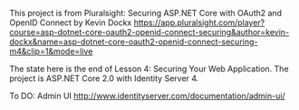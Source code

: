 ﻿This project is from Pluralsight:
Securing ASP.NET Core with OAuth2 and OpenID Connect
by Kevin Dockx
https://app.pluralsight.com/player?course=asp-dotnet-core-oauth2-openid-connect-securing&author=kevin-dockx&name=asp-dotnet-core-oauth2-openid-connect-securing-m4&clip=1&mode=live

The state here is the end of Lesson 4: Securing Your Web Application.
The project is ASP.NET Core 2.0 with Identity Server 4.

To DO: Admin UI
http://www.identityserver.com/documentation/admin-ui/